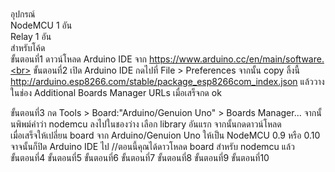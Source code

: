 <br>อุปกรณ์ <br>
NodeMCU 1 อัน<br>
Relay 1 อัน<br>
สำหรับโค้ด <br>
ขั้นตอนที่1 ดาวน์โหลด Arduino IDE จาก https://www.arduino.cc/en/main/software.<br>
ขั้นตอนที่2 เปิด Arduino IDE กดไปที่ File > Preferences จากนั้น copy ลิ้งนี้ http://arduino.esp8266.com/stable/package_esp8266com_index.json
แล้ววางในช่อง Additional Boards Manager URLs เมื่อเสร็จกด ok<br>

ขั้นตอนที่3 กด Tools > Board:"Arduino/Genuion Uno" > Boards Manager... จากนั้นพิพม์คำว่า nodemcu ลงไปในชองว่าง เลือก library อันแรก  จากนั้นกดดาวน์โหลด <br>
เมื่อเสร็จให้เปลี่ยน board จาก Arduino/Genuion Uno ให้เป็น NodeMCU 0.9 หรือ 0.10 จาจนั้นก็ปิด Arduino IDE ไป
//ตอนนี้คุณได้ดาวโหลด board สำหรับ nodemcu แล้ว<br>
ขั้นตอนที่4 
ขั้นตอนที่5
ขั้นตอนที่6
ขั้นตอนที่7
ขั้นตอนที่8
ขั้นตอนที่9
ขั้นตอนที่10
